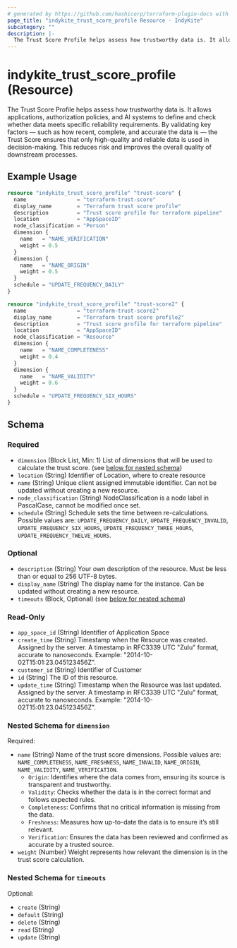 ```yaml
---
# generated by https://github.com/hashicorp/terraform-plugin-docs with custom templates
page_title: "indykite_trust_score_profile Resource - IndyKite"
subcategory: ""
description: |-
  The Trust Score Profile helps assess how trustworthy data is. It allows applications, authorization policies, and AI systems to define and check  whether data meets specific reliability requirements. By validating key factors — such as how recent, complete, and accurate the data is —  the Trust Score ensures that only high-quality and reliable data is used in decision-making. This reduces risk and improves the overall quality of downstream processes.
---
```


# indykite_trust_score_profile (Resource)

The Trust Score Profile helps assess how trustworthy data is. It allows applications, authorization policies, and AI systems to define and check  whether data meets specific reliability requirements.
By validating key factors — such as how recent, complete, and accurate the data is —  the Trust Score ensures that only high-quality and reliable data is used in decision-making. This reduces risk and improves the overall quality of downstream processes.

## Example Usage

```terraform
resource "indykite_trust_score_profile" "trust-score" {
  name                = "terraform-trust-score"
  display_name        = "Terraform trust score profile"
  description         = "Trust score profile for terraform pipeline"
  location            = "AppSpaceID"
  node_classification = "Person"
  dimension {
    name   = "NAME_VERIFICATION"
    weight = 0.5
  }
  dimension {
    name   = "NAME_ORIGIN"
    weight = 0.5
  }
  schedule = "UPDATE_FREQUENCY_DAILY"
}

resource "indykite_trust_score_profile" "trust-score2" {
  name                = "terraform-trust-score2"
  display_name        = "Terraform trust score profile2"
  description         = "Trust score profile for terraform pipeline"
  location            = "AppSpaceID"
  node_classification = "Resource"
  dimension {
    name   = "NAME_COMPLETENESS"
    weight = 0.4
  }
  dimension {
    name   = "NAME_VALIDITY"
    weight = 0.6
  }
  schedule = "UPDATE_FREQUENCY_SIX_HOURS"
}
```

<!-- schema generated by tfplugindocs -->
## Schema

### Required

- `dimension` (Block List, Min: 1) List of dimensions that will be used to calculate the trust score. (see [below for nested schema](#nested-schema-for-dimension))
- `location` (String) Identifier of Location, where to create resource
- `name` (String) Unique client assigned immutable identifier. Can not be updated without creating a new resource.
- `node_classification` (String) NodeClassification is a node label in PascalCase, cannot be modified once set.
- `schedule` (String) Schedule sets the time between re-calculations. Possible values are: `UPDATE_FREQUENCY_DAILY`, `UPDATE_FREQUENCY_INVALID`, `UPDATE_FREQUENCY_SIX_HOURS`, `UPDATE_FREQUENCY_THREE_HOURS`, `UPDATE_FREQUENCY_TWELVE_HOURS`.

### Optional

- `description` (String) Your own description of the resource. Must be less than or equal to 256 UTF-8 bytes.
- `display_name` (String) The display name for the instance. Can be updated without creating a new resource.
- `timeouts` (Block, Optional) (see [below for nested schema](#nested-schema-for-timeouts))

### Read-Only

- `app_space_id` (String) Identifier of Application Space
- `create_time` (String) Timestamp when the Resource was created. Assigned by the server. A timestamp in RFC3339 UTC "Zulu" format, accurate to nanoseconds. Example: "2014-10-02T15:01:23.045123456Z".
- `customer_id` (String) Identifier of Customer
- `id` (String) The ID of this resource.
- `update_time` (String) Timestamp when the Resource was last updated. Assigned by the server. A timestamp in RFC3339 UTC "Zulu" format, accurate to nanoseconds. Example: "2014-10-02T15:01:23.045123456Z".

### Nested Schema for `dimension`

Required:

- `name` (String) Name of the trust score dimensions. Possible values are: `NAME_COMPLETENESS`, `NAME_FRESHNESS`, `NAME_INVALID`, `NAME_ORIGIN`, `NAME_VALIDITY`, `NAME_VERIFICATION`.
    - `Origin`: Identifies where the data comes from, ensuring its source is transparent and trustworthy.
    - `Validity`: Checks whether the data is in the correct format and follows expected rules.
    - `Completeness`: Confirms that no critical information is missing from the data.
    - `Freshness`: Measures how up-to-date the data is to ensure it’s still relevant.
    - `Verification`: Ensures the data has been reviewed and confirmed as accurate by a trusted source.
- `weight` (Number) Weight represents how relevant the dimension is in the trust score calculation.

### Nested Schema for `timeouts`

Optional:

- `create` (String)
- `default` (String)
- `delete` (String)
- `read` (String)
- `update` (String)
